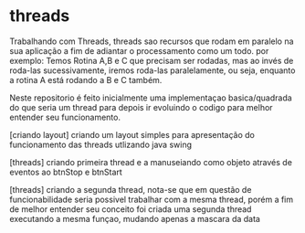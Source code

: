# threads

Trabalhando com Threads, threads sao recursos que rodam em paralelo na sua aplicação a fim de adiantar o processamento como um todo.
por exemplo: Temos Rotina A,B e C que precisam ser rodadas, mas ao invés de roda-las sucessivamente, iremos roda-las paralelamente, ou seja, enquanto a rotina A está rodando a B e C também. 

Neste repositorio é feito inicialmente  uma implementaçao basica/quadrada do que seria um thread para depois ir evoluindo o codigo para melhor entender seu funcionamento. 

[criando layout] criando um layout simples para apresentação do funcionamento das threads utlizando java swing

[threads] criando primeira thread e a manuseiando como objeto através de eventos ao btnStop e btnStart

[threads] criando a segunda thread, nota-se que em questão de funcionabilidade seria possivel trabalhar com a mesma thread, porém a fim
de melhor entender seu conceito foi criada uma segunda thread executando a mesma funçao, mudando apenas a mascara da data